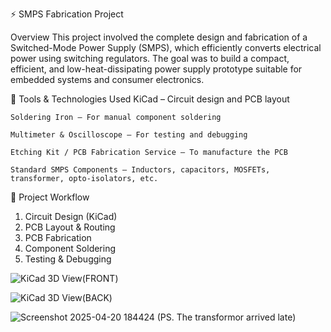 ⚡ SMPS Fabrication Project

Overview
This project involved the complete design and fabrication of a Switched-Mode Power Supply (SMPS), which efficiently converts electrical power using switching regulators. The goal was to build a compact, efficient, and low-heat-dissipating power supply prototype suitable for embedded systems and consumer electronics.

🔧 Tools & Technologies Used
    KiCad – Circuit design and PCB layout

    Soldering Iron – For manual component soldering

    Multimeter & Oscilloscope – For testing and debugging

    Etching Kit / PCB Fabrication Service – To manufacture the PCB

    Standard SMPS Components – Inductors, capacitors, MOSFETs, transformer, opto-isolators, etc.

🧩 Project Workflow
1. Circuit Design (KiCad)
2. PCB Layout & Routing
3. PCB Fabrication
4. Component Soldering
5. Testing & Debugging

![KiCad 3D View(FRONT)](https://github.com/user-attachments/assets/74fafd06-185f-40be-87fe-63a92685cdc6)

![KiCad 3D View(BACK)](https://github.com/user-attachments/assets/f9b392b9-b52b-4a69-8cbc-900b0a02b4c2)

![Screenshot 2025-04-20 184424](https://github.com/user-attachments/assets/15e89492-c2b1-4c6c-bfa4-d1b62534c3e0)
(PS. The transformor arrived late)
